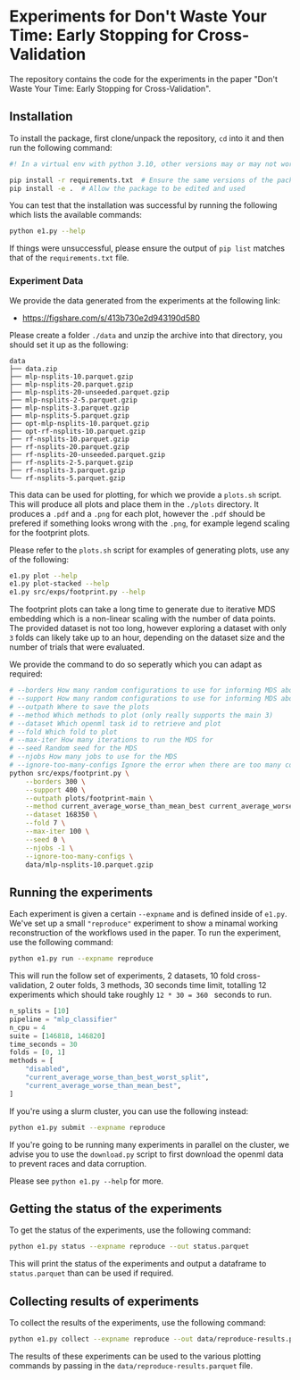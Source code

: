 # Experiments for Don't Waste Your Time: Early Stopping for Cross-Validation
The repository contains the code for the experiments in the paper
"Don't Waste Your Time: Early Stopping for Cross-Validation".


## Installation
To install the package, first clone/unpack the repository, `cd` into it and
then run the following command:
```bash
#! In a virtual env with python 3.10, other versions may or may not work.

pip install -r requirements.txt  # Ensure the same versions of the packages
pip install -e .  # Allow the package to be edited and used
```

You can test that the installation was successful by running the following
which lists the available commands:
```bash
python e1.py --help
```

If things were unsuccessful, please ensure the output of `pip list` matches that
of the `requirements.txt` file.

### Experiment Data
We provide the data generated from the experiments at the following link:
* https://figshare.com/s/413b730e2d943190d580

Please create a folder `./data` and unzip the archive into that directory, you should set it up as the following:
```
data
├── data.zip
├── mlp-nsplits-10.parquet.gzip
├── mlp-nsplits-20.parquet.gzip
├── mlp-nsplits-20-unseeded.parquet.gzip
├── mlp-nsplits-2-5.parquet.gzip
├── mlp-nsplits-3.parquet.gzip
├── mlp-nsplits-5.parquet.gzip
├── opt-mlp-nsplits-10.parquet.gzip
├── opt-rf-nsplits-10.parquet.gzip
├── rf-nsplits-10.parquet.gzip
├── rf-nsplits-20.parquet.gzip
├── rf-nsplits-20-unseeded.parquet.gzip
├── rf-nsplits-2-5.parquet.gzip
├── rf-nsplits-3.parquet.gzip
└── rf-nsplits-5.parquet.gzip
```

This data can be used for plotting, for which we provide a `plots.sh` script.
This will produce all plots and place them in the `./plots` directory.
It produces a `.pdf` and a `.png` for each plot, however the `.pdf` should be prefered if
something looks wrong with the `.png`, for example legend scaling for the footprint plots.

Please refer to the `plots.sh` script for examples of generating plots, use any of the following:
```bash
e1.py plot --help
e1.py plot-stacked --help
e1.py src/exps/footprint.py --help
```

The footprint plots can take a long time to generate due to iterative MDS embedding which
is a non-linear scaling with the number of data points.
The provided dataset is not too long, however exploring a dataset with only `3` folds can likely take
up to an hour, depending on the dataset size and the number of trials that were evaluated.

We provide the command to do so seperatly which you can adapt as required:
```bash
# --borders How many random configurations to use for informing MDS about the borders of the space
# --support How many random configurations to use for informing MDS about random locations in the space
# --outpath Where to save the plots
# --method Which methods to plot (only really supports the main 3)
# --dataset Which openml task id to retrieve and plot
# --fold Which fold to plot
# --max-iter How many iterations to run the MDS for
# --seed Random seed for the MDS
# --njobs How many jobs to use for the MDS
# --ignore-too-many-configs Ignore the error when there are too many configurations (i.e. you acknowledge it takes time)
python src/exps/footprint.py \
    --borders 300 \
    --support 400 \
    --outpath plots/footprint-main \
    --method current_average_worse_than_mean_best current_average_worse_than_best_worst_split \
    --dataset 168350 \
    --fold 7 \
    --max-iter 100 \
    --seed 0 \
    --njobs -1 \
    --ignore-too-many-configs \
    data/mlp-nsplits-10.parquet.gzip
```

## Running the experiments
Each experiment is given a certain `--expname` and is defined inside of `e1.py`.
We've set up a small `"reproduce"` experiment to show a minamal working reconstruction
of the workflows used in the paper. To run the experiment, use the following command:
```bash
python e1.py run --expname reproduce
```

This will run the follow set of experiments, 2 datasets, 10 fold cross-validation,
2 outer folds, 3 methods, 30 seconds time limit, totalling 12 experiments which
should take roughly `12 * 30 = 360 ` seconds to run.
```python
n_splits = [10]
pipeline = "mlp_classifier"
n_cpu = 4
suite = [146818, 146820]
time_seconds = 30
folds = [0, 1]
methods = [
    "disabled",
    "current_average_worse_than_best_worst_split",
    "current_average_worse_than_mean_best",
]
```

If you're using a slurm cluster, you can use the following instead:
```bash
python e1.py submit --expname reproduce
```

If you're going to be running many experiments in parallel on the cluster, we advise
you to use the `download.py` script to first download the openml data to prevent races and
data corruption.

Please see `python e1.py --help` for more.

## Getting the status of the experiments
To get the status of the experiments, use the following command:
```bash
python e1.py status --expname reproduce --out status.parquet
```

This will print the status of the experiments and output a dataframe to `status.parquet`
than can be used if required.

## Collecting results of experiments
To collect the results of the experiments, use the following command:
```bash
python e1.py collect --expname reproduce --out data/reproduce-results.parquet
```

The results of these experiments can be used to the various plotting commands by
passing in the `data/reproduce-results.parquet` file.
